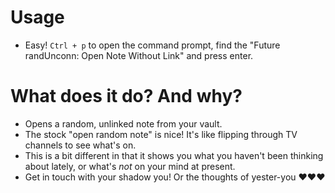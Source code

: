 # Usage
- Easy! `Ctrl + p` to open the command prompt, find the "Future randUnconn: Open Note Without Link" and press enter.

# What does it do? And why?
- Opens a random, unlinked note from your vault.
- The stock "open random note" is nice! It's like flipping through TV channels to see what's on.
- This is a bit different in that it shows you what you haven't been thinking about lately, or what's _not_ on your mind at present.
- Get in touch with your shadow you! Or the thoughts of yester-you ❤️❤️❤️